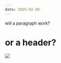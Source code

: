 ```yaml
---
date: 2025-02-28
---
```


<html>
  <head>
    <title>something</title>
  </head>
  <p>will a paragraph work?</p>
  <h1>or a header?</h1>
  <img src="https://placecats.com/500/500">
</html>
